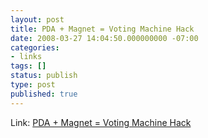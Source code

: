 ```yaml
---
layout: post
title: PDA + Magnet = Voting Machine Hack
date: 2008-03-27 14:04:50.000000000 -07:00
categories:
- links
tags: []
status: publish
type: post
published: true
---
```

Link: <a href="http://blog.wired.com/27bstroke6/2007/12/report-magnet-a.html">PDA + Magnet = Voting Machine Hack</a>
